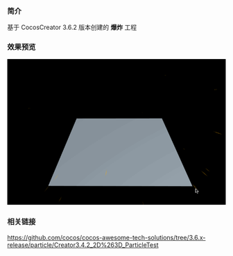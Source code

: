 ### 简介

基于 CocosCreator 3.6.2 版本创建的 **爆炸** 工程

### 效果预览
![image](../../../gif/202211/2022112102.gif)

### 相关链接
https://github.com/cocos/cocos-awesome-tech-solutions/tree/3.6.x-release/particle/Creator3.4.2_2D%263D_ParticleTest
